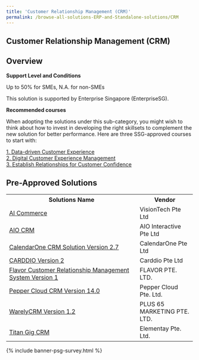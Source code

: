 ```yaml
---
title: 'Customer Relationship Management (CRM)'
permalink: /browse-all-solutions-ERP-and-Standalone-solutions/CRM
---
```


## Customer Relationship Management (CRM)
## Overview

**Support Level and Conditions**

Up to 50% for SMEs, N.A. for non-SMEs

This solution is supported by Enterprise Singapore (EnterpriseSG).

**Recommended courses**

When adopting the solutions under this sub-category, you might wish to think about how to invest in developing the right skillsets to complement the new solution for better performance. Here are three SSG-approved courses to start with:

<a href='https://sfec.enterprisejobskills.gov.sg/Course_Internet/CourseDetail.aspx?CoursesReferenceNumber=TGS-2020501979'  target='_blank' rel='noopener'>1. Data-driven Customer Experience</a><br>
<a href='https://sfec.enterprisejobskills.gov.sg/Course_Internet/CourseDetail.aspx?CoursesReferenceNumber=TGS-2020505494'  target='_blank' rel='noopener'>2. Digital Customer Experience Management</a><br>
<a href='https://sfec.enterprisejobskills.gov.sg/Course_Internet/CourseDetail.aspx?CoursesReferenceNumber=TGS-2019504205'  target='_blank' rel='noopener'>3. Establish Relationships for Customer Confidence</a><br>

## Pre-Approved Solutions

<table>
<tr>
<th style='width: auto;'><b>Solutions Name</b></th>
<th style='width: 30%;'><b>Vendor</b></th>
</tr>
<tr>
<td><a href='/productivity-solutions-grant/solutionrepo/201808388R-AI-Commrc-G' target='_blank'>AI Commerce</a><br></td>
<td>VisionTech Pte Ltd</td>
</tr>
<tr>
<td><a href='/productivity-solutions-grant/solutionrepo/201400012M-AIO-CRM-G' target='_blank'>AIO CRM</a><br></td>
<td>AIO Interactive Pte Ltd</td>
</tr>
<tr>
<td><a href='/productivity-solutions-grant/solutionrepo/198800014D-ClndrOn-CRM-SLN-v-27-G' target='_blank'>CalendarOne CRM Solution Version 2.7</a><br></td>
<td>CalendarOne Pte Ltd</td>
</tr>
<tr>
<td><a href='/productivity-solutions-grant/solutionrepo/201718654M-CARDDIO-v-2-G' target='_blank'>CARDDIO Version 2</a><br></td>
<td>Carddio Pte Ltd</td>
</tr>
<tr>
<td><a href='/productivity-solutions-grant/solutionrepo/202039751G-Flvor-Customr-Rltonshp-MGT-Systm-v-1-G' target='_blank'>Flavor Customer Relationship Management System Version 1</a><br></td>
<td>FLAVOR PTE. LTD.</td>
</tr>
<tr>
<td><a href='/productivity-solutions-grant/solutionrepo/201702434C-Pppr-Cloud-CRM-v-140-G' target='_blank'>Pepper Cloud CRM Version 14.0</a><br></td>
<td>Pepper Cloud Pte. Ltd.</td>
</tr>
<tr>
<td><a href='/productivity-solutions-grant/solutionrepo/201729553C-WrlyCRM-v-12-G' target='_blank'>WarelyCRM Version 1.2</a><br></td>
<td>PLUS 65 MARKETING PTE. LTD.</td>
</tr>
<tr>
<td><a href='/productivity-solutions-grant/solutionrepo/201910670K-Ttn-Gg-CRM-G' target='_blank'>Titan Gig CRM</a><br></td>
<td>Elementay Pte. Ltd.</td>
</tr>
</table>

{% include banner-psg-survey.html %}
